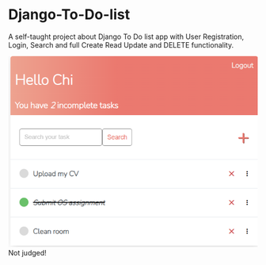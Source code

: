 # Django-To-Do-list
A self-taught project about Django
To Do list app with User Registration, Login, Search and full Create Read Update and DELETE functionality.

![DEMO](https://github.com/pwc1983/Django-To-Do-list/blob/main/Demo%20To%20Do%20list.png)
Not judged!
